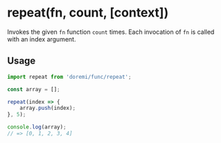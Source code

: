 # repeat(fn, count, [context])

Invokes the given `fn` function `count` times. Each invocation of `fn` is called with an index argument.

## Usage

```js
import repeat from 'doremi/func/repeat';

const array = [];

repeat(index => {
    array.push(index);
}, 5);

console.log(array);
// => [0, 1, 2, 3, 4]
```
